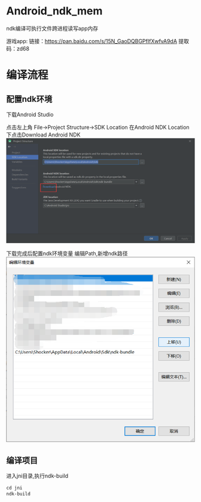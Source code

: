 # Android_ndk_mem
ndk编译可执行文件跨进程读写app内存

游戏app:
链接：https://pan.baidu.com/s/15N_GaoDQBGPfIfXwfvA9dA 
提取码：zd68

# 编译流程
## 配置ndk环境
下载Android Studio

点击左上角 File->Project Structure->SDK Location
在Android NDK Location 
下点击Download Android NDK
![image](img/1640684959(1).jpg)

下载完成后配置ndk环境变量
编辑Path,新增ndk路径
![image](img/1640685183(1).jpg)

## 编译项目
进入jni目录,执行ndk-build
```
cd jni
ndk-build
```